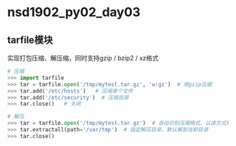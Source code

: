 # nsd1902_py02_day03

## tarfile模块

实现打包压缩、解压缩，同时支持gzip / bzip2 / xz格式

```python
# 压缩
>>> import tarfile
>>> tar = tarfile.open('/tmp/mytest.tar.gz', 'w:gz')  # 用gzip压缩
>>> tar.add('/etc/hosts')   # 压缩单个文件
>>> tar.add('/etc/security')  # 压缩目录
>>> tar.close()   # 关闭

# 解压
>>> tar = tarfile.open('/tmp/mytest.tar.gz')  # 自动识别压缩格式，以读方式打开
>>> tar.extractall(path='/var/tmp')  # 指定解压目录，默认解到当前目录
>>> tar.close()
```









